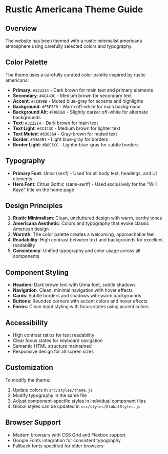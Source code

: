 # Rustic Americana Theme Guide

## Overview
The website has been themed with a rustic minimalist americana atmosphere using carefully selected colors and typography.

## Color Palette
The theme uses a carefully curated color palette inspired by rustic americana:

- **Primary**: `#322214` - Dark brown for main text and primary elements
- **Secondary**: `#4C443C` - Medium brown for secondary text
- **Accent**: `#7C898B` - Muted blue-gray for accents and highlights
- **Background**: `#F5F3F0` - Warm off-white for main background
- **Background Alt**: `#F0EDE8` - Slightly darker off-white for alternate backgrounds
- **Text**: `#322214` - Dark brown for main text
- **Text Light**: `#4C443C` - Medium brown for lighter text
- **Text Muted**: `#636564` - Gray-brown for muted text
- **Border**: `#93A3B1` - Light blue-gray for borders
- **Border Light**: `#B8C5CC` - Lighter blue-gray for subtle borders

## Typography
- **Primary Font**: Unna (serif) - Used for all body text, headings, and UI elements
- **Hero Font**: Citrus Gothic (sans-serif) - Used exclusively for the "Will Kaye" title on the home page

## Design Principles
1. **Rustic Minimalism**: Clean, uncluttered design with warm, earthy tones
2. **Americana Aesthetic**: Colors and typography that evoke classic American design
3. **Warmth**: The color palette creates a welcoming, approachable feel
4. **Readability**: High contrast between text and backgrounds for excellent readability
5. **Consistency**: Unified typography and color usage across all components

## Component Styling
- **Headers**: Dark brown text with Unna font, subtle shadows
- **Navigation**: Clean, minimal navigation with hover effects
- **Cards**: Subtle borders and shadows with warm backgrounds
- **Buttons**: Rounded corners with accent colors and hover effects
- **Forms**: Clean input styling with focus states using accent colors

## Accessibility
- High contrast ratios for text readability
- Clear focus states for keyboard navigation
- Semantic HTML structure maintained
- Responsive design for all screen sizes

## Customization
To modify the theme:
1. Update colors in `src/styles/theme.js`
2. Modify typography in the same file
3. Adjust component-specific styles in individual component files
4. Global styles can be updated in `src/styles/GlobalStyles.js`

## Browser Support
- Modern browsers with CSS Grid and Flexbox support
- Google Fonts integration for consistent typography
- Fallback fonts specified for older browsers
